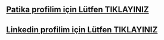 ## [Patika profilim için Lütfen TIKLAYINIZ](https://academy.patika.dev/@tariksiler)
## [Linkedin profilim için Lütfen TIKLAYINIZ](https://www.linkedin.com/in/silertarik/)
